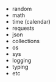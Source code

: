 - random
- math
- time (calendar)
- requests
- json
- collections
- os
- sys
- logging
- typing
- etc
